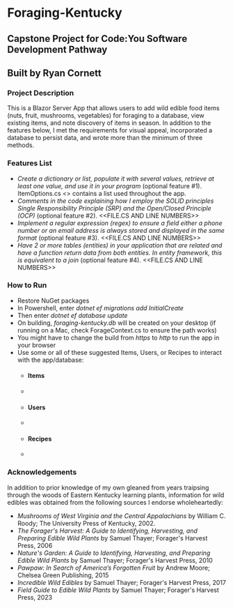 # Foraging-Kentucky
## Capstone Project for Code:You Software Development Pathway

## Built by Ryan Cornett

### Project Description
This is a Blazor Server App that allows users to add wild edible food items (nuts, fruit, mushrooms, vegetables) for foraging to a database, view existing items, and note discovery of items in season. In addition to the features below, I met the requirements for visual appeal, incorporated a database to persist data, and wrote more than the minimum of three methods.

### Features List
 - *Create a dictionary or list, populate it with several values, retrieve at least one value, and use it in your program* (optional feature #1). ItemOptions.cs <<LINE NUMBER>> contains a list used throughout the app. 
 - *Comments in the code explaining how I employ the SOLID principles Single Responsibility Principle (SRP) and the Open/Closed Principle (OCP)* (optional feature #2). <<FILE.CS AND LINE NUMBERS>> 
 - *Implement a regular expression (regex) to ensure a field either a phone number or an email address is always stored and displayed in the same format* (optional feature #3). <<FILE.CS AND LINE NUMBERS>> 
 - *Have 2 or more tables (entities) in your application that are related and have a function return data from both entities. In entity framework, this is equivalent to a join* (optional feature #4). <<FILE.CS AND LINE NUMBERS>> 

### How to Run 
 - Restore NuGet packages
 - In Powershell, enter *dotnet ef migrations add InitialCreate*
 - Then enter *dotnet ef database update* 
 - On building, *foraging-kentucky.db* will be created on your desktop (if running on a Mac, check ForageContext.cs to ensure the path works)
 - You might have to change the build from *https* to *http* to run the app in your browser
 - Use some or all of these suggested Items, Users, or Recipes to interact with the app/database:
    - #### Items
    - 
    - #### Users
    - 
    - #### Recipes 
    - 

### Acknowledgements 
In addition to prior knowledge of my own gleaned from years traipsing through the woods of Eastern Kentucky learning plants, information for wild edibles was obtained from the following sources I endorse wholeheartedly:
 - *Mushrooms of West Virginia and the Central Appalachians* by William C. Roody; The University Press of Kentucky, 2002. 
 - *The Forager's Harvest: A Guide to Identifying, Harvesting, and Preparing Edible Wild Plants* by Samuel Thayer; Forager's Harvest Press, 2006 
 - *Nature's Garden: A Guide to Identifying, Harvesting, and Preparing Edible Wild Plants* by Samuel Thayer; Forager's Harvest Press, 2010 
 - *Pawpaw: In Search of America’s Forgotten Fruit* by Andrew Moore; Chelsea Green Publishing, 2015 
 - *Incredible Wild Edibles* by Samuel Thayer; Forager's Harvest Press, 2017 
 - *Field Guide to Edible Wild Plants* by Samuel Thayer; Forager's Harvest Press, 2023 
